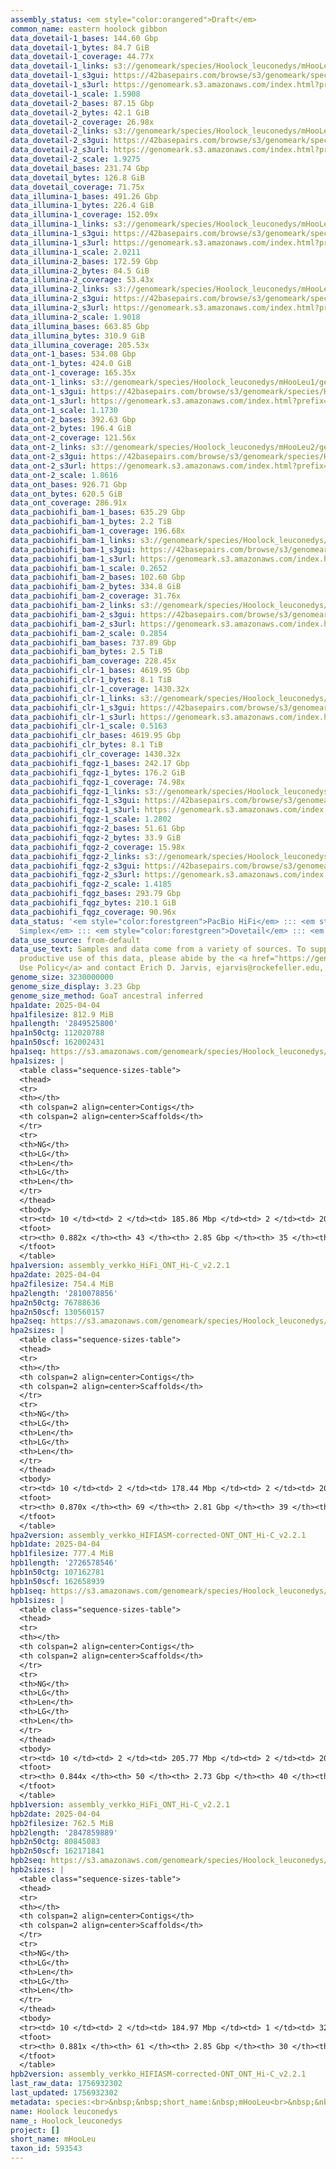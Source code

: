 ```yaml
---
assembly_status: <em style="color:orangered">Draft</em>
common_name: eastern hoolock gibbon
data_dovetail-1_bases: 144.60 Gbp
data_dovetail-1_bytes: 84.7 GiB
data_dovetail-1_coverage: 44.77x
data_dovetail-1_links: s3://genomeark/species/Hoolock_leuconedys/mHooLeu1/genomic_data/dovetail/<br>
data_dovetail-1_s3gui: https://42basepairs.com/browse/s3/genomeark/species/Hoolock_leuconedys/mHooLeu1/genomic_data/dovetail/
data_dovetail-1_s3url: https://genomeark.s3.amazonaws.com/index.html?prefix=species/Hoolock_leuconedys/mHooLeu1/genomic_data/dovetail/
data_dovetail-1_scale: 1.5908
data_dovetail-2_bases: 87.15 Gbp
data_dovetail-2_bytes: 42.1 GiB
data_dovetail-2_coverage: 26.98x
data_dovetail-2_links: s3://genomeark/species/Hoolock_leuconedys/mHooLeu2/genomic_data/dovetail/<br>
data_dovetail-2_s3gui: https://42basepairs.com/browse/s3/genomeark/species/Hoolock_leuconedys/mHooLeu2/genomic_data/dovetail/
data_dovetail-2_s3url: https://genomeark.s3.amazonaws.com/index.html?prefix=species/Hoolock_leuconedys/mHooLeu2/genomic_data/dovetail/
data_dovetail-2_scale: 1.9275
data_dovetail_bases: 231.74 Gbp
data_dovetail_bytes: 126.8 GiB
data_dovetail_coverage: 71.75x
data_illumina-1_bases: 491.26 Gbp
data_illumina-1_bytes: 226.4 GiB
data_illumina-1_coverage: 152.09x
data_illumina-1_links: s3://genomeark/species/Hoolock_leuconedys/mHooLeu1/genomic_data/illumina/<br>
data_illumina-1_s3gui: https://42basepairs.com/browse/s3/genomeark/species/Hoolock_leuconedys/mHooLeu1/genomic_data/illumina/
data_illumina-1_s3url: https://genomeark.s3.amazonaws.com/index.html?prefix=species/Hoolock_leuconedys/mHooLeu1/genomic_data/illumina/
data_illumina-1_scale: 2.0211
data_illumina-2_bases: 172.59 Gbp
data_illumina-2_bytes: 84.5 GiB
data_illumina-2_coverage: 53.43x
data_illumina-2_links: s3://genomeark/species/Hoolock_leuconedys/mHooLeu2/genomic_data/illumina/<br>
data_illumina-2_s3gui: https://42basepairs.com/browse/s3/genomeark/species/Hoolock_leuconedys/mHooLeu2/genomic_data/illumina/
data_illumina-2_s3url: https://genomeark.s3.amazonaws.com/index.html?prefix=species/Hoolock_leuconedys/mHooLeu2/genomic_data/illumina/
data_illumina-2_scale: 1.9018
data_illumina_bases: 663.85 Gbp
data_illumina_bytes: 310.9 GiB
data_illumina_coverage: 205.53x
data_ont-1_bases: 534.08 Gbp
data_ont-1_bytes: 424.0 GiB
data_ont-1_coverage: 165.35x
data_ont-1_links: s3://genomeark/species/Hoolock_leuconedys/mHooLeu1/genomic_data/ont/<br>
data_ont-1_s3gui: https://42basepairs.com/browse/s3/genomeark/species/Hoolock_leuconedys/mHooLeu1/genomic_data/ont/
data_ont-1_s3url: https://genomeark.s3.amazonaws.com/index.html?prefix=species/Hoolock_leuconedys/mHooLeu1/genomic_data/ont/
data_ont-1_scale: 1.1730
data_ont-2_bases: 392.63 Gbp
data_ont-2_bytes: 196.4 GiB
data_ont-2_coverage: 121.56x
data_ont-2_links: s3://genomeark/species/Hoolock_leuconedys/mHooLeu2/genomic_data/ont/<br>
data_ont-2_s3gui: https://42basepairs.com/browse/s3/genomeark/species/Hoolock_leuconedys/mHooLeu2/genomic_data/ont/
data_ont-2_s3url: https://genomeark.s3.amazonaws.com/index.html?prefix=species/Hoolock_leuconedys/mHooLeu2/genomic_data/ont/
data_ont-2_scale: 1.8616
data_ont_bases: 926.71 Gbp
data_ont_bytes: 620.5 GiB
data_ont_coverage: 286.91x
data_pacbiohifi_bam-1_bases: 635.29 Gbp
data_pacbiohifi_bam-1_bytes: 2.2 TiB
data_pacbiohifi_bam-1_coverage: 196.68x
data_pacbiohifi_bam-1_links: s3://genomeark/species/Hoolock_leuconedys/mHooLeu1/genomic_data/pacbio_hifi/<br>
data_pacbiohifi_bam-1_s3gui: https://42basepairs.com/browse/s3/genomeark/species/Hoolock_leuconedys/mHooLeu1/genomic_data/pacbio_hifi/
data_pacbiohifi_bam-1_s3url: https://genomeark.s3.amazonaws.com/index.html?prefix=species/Hoolock_leuconedys/mHooLeu1/genomic_data/pacbio_hifi/
data_pacbiohifi_bam-1_scale: 0.2652
data_pacbiohifi_bam-2_bases: 102.60 Gbp
data_pacbiohifi_bam-2_bytes: 334.8 GiB
data_pacbiohifi_bam-2_coverage: 31.76x
data_pacbiohifi_bam-2_links: s3://genomeark/species/Hoolock_leuconedys/mHooLeu2/genomic_data/pacbio_hifi/<br>
data_pacbiohifi_bam-2_s3gui: https://42basepairs.com/browse/s3/genomeark/species/Hoolock_leuconedys/mHooLeu2/genomic_data/pacbio_hifi/
data_pacbiohifi_bam-2_s3url: https://genomeark.s3.amazonaws.com/index.html?prefix=species/Hoolock_leuconedys/mHooLeu2/genomic_data/pacbio_hifi/
data_pacbiohifi_bam-2_scale: 0.2854
data_pacbiohifi_bam_bases: 737.89 Gbp
data_pacbiohifi_bam_bytes: 2.5 TiB
data_pacbiohifi_bam_coverage: 228.45x
data_pacbiohifi_clr-1_bases: 4619.95 Gbp
data_pacbiohifi_clr-1_bytes: 8.1 TiB
data_pacbiohifi_clr-1_coverage: 1430.32x
data_pacbiohifi_clr-1_links: s3://genomeark/species/Hoolock_leuconedys/mHooLeu1/genomic_data/pacbio_hifi/<br>
data_pacbiohifi_clr-1_s3gui: https://42basepairs.com/browse/s3/genomeark/species/Hoolock_leuconedys/mHooLeu1/genomic_data/pacbio_hifi/
data_pacbiohifi_clr-1_s3url: https://genomeark.s3.amazonaws.com/index.html?prefix=species/Hoolock_leuconedys/mHooLeu1/genomic_data/pacbio_hifi/
data_pacbiohifi_clr-1_scale: 0.5163
data_pacbiohifi_clr_bases: 4619.95 Gbp
data_pacbiohifi_clr_bytes: 8.1 TiB
data_pacbiohifi_clr_coverage: 1430.32x
data_pacbiohifi_fqgz-1_bases: 242.17 Gbp
data_pacbiohifi_fqgz-1_bytes: 176.2 GiB
data_pacbiohifi_fqgz-1_coverage: 74.98x
data_pacbiohifi_fqgz-1_links: s3://genomeark/species/Hoolock_leuconedys/mHooLeu1/genomic_data/pacbio_hifi/<br>
data_pacbiohifi_fqgz-1_s3gui: https://42basepairs.com/browse/s3/genomeark/species/Hoolock_leuconedys/mHooLeu1/genomic_data/pacbio_hifi/
data_pacbiohifi_fqgz-1_s3url: https://genomeark.s3.amazonaws.com/index.html?prefix=species/Hoolock_leuconedys/mHooLeu1/genomic_data/pacbio_hifi/
data_pacbiohifi_fqgz-1_scale: 1.2802
data_pacbiohifi_fqgz-2_bases: 51.61 Gbp
data_pacbiohifi_fqgz-2_bytes: 33.9 GiB
data_pacbiohifi_fqgz-2_coverage: 15.98x
data_pacbiohifi_fqgz-2_links: s3://genomeark/species/Hoolock_leuconedys/mHooLeu2/genomic_data/pacbio_hifi/<br>
data_pacbiohifi_fqgz-2_s3gui: https://42basepairs.com/browse/s3/genomeark/species/Hoolock_leuconedys/mHooLeu2/genomic_data/pacbio_hifi/
data_pacbiohifi_fqgz-2_s3url: https://genomeark.s3.amazonaws.com/index.html?prefix=species/Hoolock_leuconedys/mHooLeu2/genomic_data/pacbio_hifi/
data_pacbiohifi_fqgz-2_scale: 1.4185
data_pacbiohifi_fqgz_bases: 293.79 Gbp
data_pacbiohifi_fqgz_bytes: 210.1 GiB
data_pacbiohifi_fqgz_coverage: 90.96x
data_status: '<em style="color:forestgreen">PacBio HiFi</em> ::: <em style="color:forestgreen">ONT
  Simplex</em> ::: <em style="color:forestgreen">Dovetail</em> ::: <em style="color:forestgreen">Illumina</em>'
data_use_source: from-default
data_use_text: Samples and data come from a variety of sources. To support fair and
  productive use of this data, please abide by the <a href="https://genome10k.soe.ucsc.edu/data-use-policies/">Data
  Use Policy</a> and contact Erich D. Jarvis, ejarvis@rockefeller.edu, with any questions.
genome_size: 3230000000
genome_size_display: 3.23 Gbp
genome_size_method: GoaT ancestral inferred
hpa1date: 2025-04-04
hpa1filesize: 812.9 MiB
hpa1length: '2849525800'
hpa1n50ctg: 112020788
hpa1n50scf: 162002431
hpa1seq: https://s3.amazonaws.com/genomeark/species/Hoolock_leuconedys/mHooLeu1/assembly_verkko_HiFi_ONT_Hi-C_v2.2.1/mHooLeu1.HiC.hap1.20250404.fasta.gz
hpa1sizes: |
  <table class="sequence-sizes-table">
  <thead>
  <tr>
  <th></th>
  <th colspan=2 align=center>Contigs</th>
  <th colspan=2 align=center>Scaffolds</th>
  </tr>
  <tr>
  <th>NG</th>
  <th>LG</th>
  <th>Len</th>
  <th>LG</th>
  <th>Len</th>
  </tr>
  </thead>
  <tbody>
  <tr><td> 10 </td><td> 2 </td><td> 185.86 Mbp </td><td> 2 </td><td> 209.77 Mbp </td></tr><tr><td> 20 </td><td> 4 </td><td> 173.95 Mbp </td><td> 3 </td><td> 205.96 Mbp </td></tr><tr><td> 30 </td><td> 6 </td><td> 162.00 Mbp </td><td> 5 </td><td> 185.86 Mbp </td></tr><tr><td> 40 </td><td> 8 </td><td> 130.85 Mbp </td><td> 7 </td><td> 173.30 Mbp </td></tr><tr style="background-color:#cccccc;"><td> 50 </td><td> 11 </td><td style="background-color:#88ff88;"> 112.02 Mbp </td><td> 9 </td><td style="background-color:#88ff88;"> 162.00 Mbp </td></tr><tr><td> 60 </td><td> 14 </td><td> 111.41 Mbp </td><td> 11 </td><td> 130.85 Mbp </td></tr><tr><td> 70 </td><td> 17 </td><td> 89.53 Mbp </td><td> 14 </td><td> 119.87 Mbp </td></tr><tr><td> 80 </td><td> 21 </td><td> 64.01 Mbp </td><td> 17 </td><td> 105.04 Mbp </td></tr><tr><td> 90 </td><td> 0 </td><td>  </td><td> 0 </td><td>  </td></tr><tr><td> 100 </td><td> 0 </td><td>  </td><td> 0 </td><td>  </td></tr></tbody>
  <tfoot>
  <tr><th> 0.882x </th><th> 43 </th><th> 2.85 Gbp </th><th> 35 </th><th> 2.85 Gbp </th></tr>
  </tfoot>
  </table>
hpa1version: assembly_verkko_HiFi_ONT_Hi-C_v2.2.1
hpa2date: 2025-04-04
hpa2filesize: 754.4 MiB
hpa2length: '2810078856'
hpa2n50ctg: 76788636
hpa2n50scf: 130560157
hpa2seq: https://s3.amazonaws.com/genomeark/species/Hoolock_leuconedys/mHooLeu2/assembly_verkko_HIFIASM-corrected-ONT_ONT_Hi-C_v2.2.1/mHooLeu2.HiC.hap1.20250404.fasta.gz
hpa2sizes: |
  <table class="sequence-sizes-table">
  <thead>
  <tr>
  <th></th>
  <th colspan=2 align=center>Contigs</th>
  <th colspan=2 align=center>Scaffolds</th>
  </tr>
  <tr>
  <th>NG</th>
  <th>LG</th>
  <th>Len</th>
  <th>LG</th>
  <th>Len</th>
  </tr>
  </thead>
  <tbody>
  <tr><td> 10 </td><td> 2 </td><td> 178.44 Mbp </td><td> 2 </td><td> 208.75 Mbp </td></tr><tr><td> 20 </td><td> 4 </td><td> 134.12 Mbp </td><td> 3 </td><td> 205.66 Mbp </td></tr><tr><td> 30 </td><td> 7 </td><td> 117.64 Mbp </td><td> 5 </td><td> 184.51 Mbp </td></tr><tr><td> 40 </td><td> 10 </td><td> 109.14 Mbp </td><td> 7 </td><td> 163.29 Mbp </td></tr><tr style="background-color:#cccccc;"><td> 50 </td><td> 13 </td><td style="background-color:#88ff88;"> 76.79 Mbp </td><td> 9 </td><td style="background-color:#88ff88;"> 130.56 Mbp </td></tr><tr><td> 60 </td><td> 18 </td><td> 57.93 Mbp </td><td> 12 </td><td> 121.13 Mbp </td></tr><tr><td> 70 </td><td> 24 </td><td> 46.75 Mbp </td><td> 15 </td><td> 109.14 Mbp </td></tr><tr><td> 80 </td><td> 33 </td><td> 27.43 Mbp </td><td> 18 </td><td> 91.07 Mbp </td></tr><tr><td> 90 </td><td> 0 </td><td>  </td><td> 0 </td><td>  </td></tr><tr><td> 100 </td><td> 0 </td><td>  </td><td> 0 </td><td>  </td></tr></tbody>
  <tfoot>
  <tr><th> 0.870x </th><th> 69 </th><th> 2.81 Gbp </th><th> 39 </th><th> 2.81 Gbp </th></tr>
  </tfoot>
  </table>
hpa2version: assembly_verkko_HIFIASM-corrected-ONT_ONT_Hi-C_v2.2.1
hpb1date: 2025-04-04
hpb1filesize: 777.4 MiB
hpb1length: '2726578546'
hpb1n50ctg: 107162781
hpb1n50scf: 162658939
hpb1seq: https://s3.amazonaws.com/genomeark/species/Hoolock_leuconedys/mHooLeu1/assembly_verkko_HiFi_ONT_Hi-C_v2.2.1/mHooLeu1.HiC.hap2.20250404.fasta.gz
hpb1sizes: |
  <table class="sequence-sizes-table">
  <thead>
  <tr>
  <th></th>
  <th colspan=2 align=center>Contigs</th>
  <th colspan=2 align=center>Scaffolds</th>
  </tr>
  <tr>
  <th>NG</th>
  <th>LG</th>
  <th>Len</th>
  <th>LG</th>
  <th>Len</th>
  </tr>
  </thead>
  <tbody>
  <tr><td> 10 </td><td> 2 </td><td> 205.77 Mbp </td><td> 2 </td><td> 209.95 Mbp </td></tr><tr><td> 20 </td><td> 4 </td><td> 174.79 Mbp </td><td> 3 </td><td> 205.77 Mbp </td></tr><tr><td> 30 </td><td> 5 </td><td> 172.74 Mbp </td><td> 5 </td><td> 184.55 Mbp </td></tr><tr><td> 40 </td><td> 8 </td><td> 125.80 Mbp </td><td> 7 </td><td> 172.74 Mbp </td></tr><tr style="background-color:#cccccc;"><td> 50 </td><td> 11 </td><td style="background-color:#88ff88;"> 107.16 Mbp </td><td> 9 </td><td style="background-color:#88ff88;"> 162.66 Mbp </td></tr><tr><td> 60 </td><td> 14 </td><td> 90.55 Mbp </td><td> 11 </td><td> 125.80 Mbp </td></tr><tr><td> 70 </td><td> 17 </td><td> 85.44 Mbp </td><td> 14 </td><td> 112.28 Mbp </td></tr><tr><td> 80 </td><td> 22 </td><td> 54.10 Mbp </td><td> 17 </td><td> 90.74 Mbp </td></tr><tr><td> 90 </td><td> 0 </td><td>  </td><td> 0 </td><td>  </td></tr><tr><td> 100 </td><td> 0 </td><td>  </td><td> 0 </td><td>  </td></tr></tbody>
  <tfoot>
  <tr><th> 0.844x </th><th> 50 </th><th> 2.73 Gbp </th><th> 40 </th><th> 2.73 Gbp </th></tr>
  </tfoot>
  </table>
hpb1version: assembly_verkko_HiFi_ONT_Hi-C_v2.2.1
hpb2date: 2025-04-04
hpb2filesize: 762.5 MiB
hpb2length: '2847859889'
hpb2n50ctg: 80845083
hpb2n50scf: 162171841
hpb2seq: https://s3.amazonaws.com/genomeark/species/Hoolock_leuconedys/mHooLeu2/assembly_verkko_HIFIASM-corrected-ONT_ONT_Hi-C_v2.2.1/mHooLeu2.HiC.hap2.20250404.fasta.gz
hpb2sizes: |
  <table class="sequence-sizes-table">
  <thead>
  <tr>
  <th></th>
  <th colspan=2 align=center>Contigs</th>
  <th colspan=2 align=center>Scaffolds</th>
  </tr>
  <tr>
  <th>NG</th>
  <th>LG</th>
  <th>Len</th>
  <th>LG</th>
  <th>Len</th>
  </tr>
  </thead>
  <tbody>
  <tr><td> 10 </td><td> 2 </td><td> 184.97 Mbp </td><td> 1 </td><td> 328.35 Mbp </td></tr><tr><td> 20 </td><td> 4 </td><td> 162.17 Mbp </td><td> 3 </td><td> 205.28 Mbp </td></tr><tr><td> 30 </td><td> 6 </td><td> 130.97 Mbp </td><td> 5 </td><td> 184.97 Mbp </td></tr><tr><td> 40 </td><td> 9 </td><td> 111.52 Mbp </td><td> 6 </td><td> 177.72 Mbp </td></tr><tr style="background-color:#cccccc;"><td> 50 </td><td> 13 </td><td style="background-color:#88ff88;"> 80.85 Mbp </td><td> 8 </td><td style="background-color:#88ff88;"> 162.17 Mbp </td></tr><tr><td> 60 </td><td> 17 </td><td> 63.86 Mbp </td><td> 11 </td><td> 127.13 Mbp </td></tr><tr><td> 70 </td><td> 23 </td><td> 49.43 Mbp </td><td> 13 </td><td> 120.03 Mbp </td></tr><tr><td> 80 </td><td> 30 </td><td> 38.82 Mbp </td><td> 16 </td><td> 106.78 Mbp </td></tr><tr><td> 90 </td><td> 0 </td><td>  </td><td> 0 </td><td>  </td></tr><tr><td> 100 </td><td> 0 </td><td>  </td><td> 0 </td><td>  </td></tr></tbody>
  <tfoot>
  <tr><th> 0.881x </th><th> 61 </th><th> 2.85 Gbp </th><th> 30 </th><th> 2.85 Gbp </th></tr>
  </tfoot>
  </table>
hpb2version: assembly_verkko_HIFIASM-corrected-ONT_ONT_Hi-C_v2.2.1
last_raw_data: 1756932302
last_updated: 1756932302
metadata: species:<br>&nbsp;&nbsp;short_name:&nbsp;mHooLeu<br>&nbsp;&nbsp;name:&nbsp;Hoolock&nbsp;leuconedys<br>&nbsp;&nbsp;common_name:&nbsp;eastern&nbsp;hoolock&nbsp;gibbon<br>&nbsp;&nbsp;taxon_id:&nbsp;593543<br>&nbsp;&nbsp;order:<br>&nbsp;&nbsp;&nbsp;&nbsp;name:&nbsp;Primates<br>&nbsp;&nbsp;family:<br>&nbsp;&nbsp;&nbsp;&nbsp;name:&nbsp;Hominidae<br>&nbsp;&nbsp;individuals:<br>&nbsp;&nbsp;-<br>&nbsp;&nbsp;&nbsp;&nbsp;&nbsp;&nbsp;short_name:&nbsp;mHooLeu1<br>&nbsp;&nbsp;&nbsp;&nbsp;&nbsp;&nbsp;name:&nbsp;Arthur<br>&nbsp;&nbsp;&nbsp;&nbsp;&nbsp;&nbsp;biosample_id:&nbsp;SAMN33424221<br>&nbsp;&nbsp;&nbsp;&nbsp;&nbsp;&nbsp;strain:&nbsp;null<br>&nbsp;&nbsp;&nbsp;&nbsp;&nbsp;&nbsp;alt_ids:<br>&nbsp;&nbsp;&nbsp;&nbsp;&nbsp;&nbsp;-&nbsp;Arthur_HLE<br>&nbsp;&nbsp;&nbsp;&nbsp;&nbsp;&nbsp;-&nbsp;HLE304<br>&nbsp;&nbsp;&nbsp;&nbsp;&nbsp;&nbsp;sex:&nbsp;male<br>&nbsp;&nbsp;&nbsp;&nbsp;&nbsp;&nbsp;description:&nbsp;null<br>&nbsp;&nbsp;&nbsp;&nbsp;&nbsp;&nbsp;provider:&nbsp;Lucia&nbsp;Carbone&nbsp;(Oregon&nbsp;Health&nbsp;&&nbsp;Science&nbsp;University)<br>&nbsp;&nbsp;&nbsp;&nbsp;&nbsp;&nbsp;mother:&nbsp;null<br>&nbsp;&nbsp;&nbsp;&nbsp;&nbsp;&nbsp;father:&nbsp;null<br>&nbsp;&nbsp;&nbsp;&nbsp;&nbsp;&nbsp;samples:<br>&nbsp;&nbsp;&nbsp;&nbsp;&nbsp;&nbsp;-<br>&nbsp;&nbsp;&nbsp;&nbsp;&nbsp;&nbsp;&nbsp;&nbsp;&nbsp;sample_id:&nbsp;mHooLeu1.LCL1<br>&nbsp;&nbsp;&nbsp;&nbsp;&nbsp;&nbsp;&nbsp;&nbsp;&nbsp;tissue:&nbsp;lymphoblastoid&nbsp;cell&nbsp;line<br>&nbsp;&nbsp;&nbsp;&nbsp;&nbsp;&nbsp;&nbsp;&nbsp;&nbsp;dev_stage:&nbsp;adult<br>&nbsp;&nbsp;&nbsp;&nbsp;&nbsp;&nbsp;&nbsp;&nbsp;&nbsp;sample_biosample_id:&nbsp;null<br>&nbsp;&nbsp;-<br>&nbsp;&nbsp;&nbsp;&nbsp;&nbsp;&nbsp;short_name:&nbsp;mHooLeu2<br>&nbsp;&nbsp;&nbsp;&nbsp;&nbsp;&nbsp;name:&nbsp;Betty<br>&nbsp;&nbsp;&nbsp;&nbsp;&nbsp;&nbsp;biosample_id:&nbsp;null<br>&nbsp;&nbsp;&nbsp;&nbsp;&nbsp;&nbsp;strain:&nbsp;null<br>&nbsp;&nbsp;&nbsp;&nbsp;&nbsp;&nbsp;alt_ids:<br>&nbsp;&nbsp;&nbsp;&nbsp;&nbsp;&nbsp;-&nbsp;Betty_HLE<br>&nbsp;&nbsp;&nbsp;&nbsp;&nbsp;&nbsp;sex:&nbsp;female<br>&nbsp;&nbsp;&nbsp;&nbsp;&nbsp;&nbsp;description:&nbsp;null<br>&nbsp;&nbsp;&nbsp;&nbsp;&nbsp;&nbsp;provider:&nbsp;Lucia&nbsp;Carbone&nbsp;(Oregon&nbsp;Health&nbsp;&&nbsp;Science&nbsp;University)<br>&nbsp;&nbsp;&nbsp;&nbsp;&nbsp;&nbsp;mother:&nbsp;null<br>&nbsp;&nbsp;&nbsp;&nbsp;&nbsp;&nbsp;father:&nbsp;null<br>&nbsp;&nbsp;&nbsp;&nbsp;&nbsp;&nbsp;samples:<br>&nbsp;&nbsp;&nbsp;&nbsp;&nbsp;&nbsp;-<br>&nbsp;&nbsp;&nbsp;&nbsp;&nbsp;&nbsp;&nbsp;&nbsp;&nbsp;sample_id:&nbsp;mHooLeu2.LCL1<br>&nbsp;&nbsp;&nbsp;&nbsp;&nbsp;&nbsp;&nbsp;&nbsp;&nbsp;tissue:&nbsp;lymphoblastoid&nbsp;cell&nbsp;line<br>&nbsp;&nbsp;&nbsp;&nbsp;&nbsp;&nbsp;&nbsp;&nbsp;&nbsp;dev_stage:&nbsp;adult<br>&nbsp;&nbsp;&nbsp;&nbsp;&nbsp;&nbsp;&nbsp;&nbsp;&nbsp;sample_biosample_id:&nbsp;SAMN12702557<br>&nbsp;&nbsp;&nbsp;&nbsp;&nbsp;&nbsp;&nbsp;&nbsp;&nbsp;provider:&nbsp;Lucia&nbsp;Carbone&nbsp;(Oregon&nbsp;Health&nbsp;&&nbsp;Science&nbsp;University)<br>&nbsp;&nbsp;&nbsp;&nbsp;&nbsp;&nbsp;&nbsp;&nbsp;&nbsp;description:&nbsp;The&nbsp;LCL&nbsp;cell&nbsp;line&nbsp;was&nbsp;generated&nbsp;by&nbsp;Lucia&nbsp;Carbone&nbsp;at&nbsp;OHSU.&nbsp;The&nbsp;blood&nbsp;for&nbsp;the&nbsp;generation&nbsp;of&nbsp;the&nbsp;cell&nbsp;line&nbsp;was&nbsp;provided&nbsp;by&nbsp;the&nbsp;Gibbon&nbsp;Conservation&nbsp;Center.<br>&nbsp;&nbsp;genome_size:&nbsp;3230000000<br>&nbsp;&nbsp;genome_size_method:&nbsp;GoaT&nbsp;ancestral&nbsp;inferred<br>&nbsp;&nbsp;project:&nbsp;[&nbsp;]<br>
name: Hoolock leuconedys
name_: Hoolock_leuconedys
project: []
short_name: mHooLeu
taxon_id: 593543
---
```

